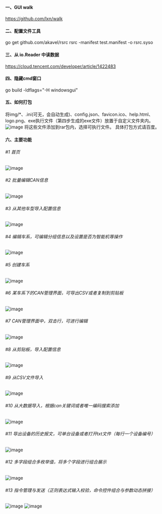 #### 一、GUI walk
https://github.com/lxn/walk

#### 二、配置文件工具
go get github.com/akavel/rsrc
rsrc -manifest test.manifest -o rsrc.syso

#### 三、从 io.Reader 中读数据
https://cloud.tencent.com/developer/article/1422483

#### 四、隐藏cmd窗口
go build -ldflags="-H windowsgui"

#### 五、如何打包
将img/*、.ini(可无，会自动生成)、config.json、favicon.ico、help.html、logo.png、exe执行文件（第四步生成的exe文件）放置于自定义文件夹内。
![image](https://raw.githubusercontent.com/thomasbrook/ConfigurationTools/master-v2/img/demo16.png)
将这些文件添加到rar包内，选择可执行文件。
具体打包方式请百度。

#### 六、主要功能
###### #1 首页
![image](https://raw.githubusercontent.com/thomasbrook/ConfigurationTools/master-v2/img/demo1.png)
###### #2 批量编辑CAN信息
![image](https://raw.githubusercontent.com/thomasbrook/ConfigurationTools/master-v2/img/demo6.png)
###### #3 从其他车型导入配置信息
![image](https://raw.githubusercontent.com/thomasbrook/ConfigurationTools/master-v2/img/demo8.png)
###### #4 编辑车系，可编辑分组信息以及设置是否为智能机等操作
![image](https://raw.githubusercontent.com/thomasbrook/ConfigurationTools/master-v2/img/demo4.png)
###### #5 创建车系
![image](https://raw.githubusercontent.com/thomasbrook/ConfigurationTools/master-v2/img/demo5.png)
###### #6 某车系下的CAN管理界面，可导出CSV或者复制到剪贴板
![image](https://raw.githubusercontent.com/thomasbrook/ConfigurationTools/master-v2/img/demo2.png)
###### #7 CAN管理界面中，双击行，可进行编辑
![image](https://raw.githubusercontent.com/thomasbrook/ConfigurationTools/master-v2/img/demo3.png)
###### #8 从剪贴板，导入配置信息
![image](https://raw.githubusercontent.com/thomasbrook/ConfigurationTools/master-v2/img/demo9.png)
###### #9 从CSV文件导入
![image](https://raw.githubusercontent.com/thomasbrook/ConfigurationTools/master-v2/img/demo10.png)
###### #10 从大数据导入，根据can关键词或者唯一编码搜索添加
![image](https://raw.githubusercontent.com/thomasbrook/ConfigurationTools/master-v2/img/demo7.png)
###### #11 导出设备的历史报文，可单台设备或者打开txt文件（每行一个设备编号）
![image](https://raw.githubusercontent.com/thomasbrook/ConfigurationTools/master-v2/img/demo11.png)
###### #12 多字段组合多枚举值，将多个字段进行组合展示
![image](https://raw.githubusercontent.com/thomasbrook/ConfigurationTools/master-v2/img/demo12.png)
###### #13 指令管理与发送（正则表达式输入校验，命令控件组合与参数动态拼接）
![image](https://raw.githubusercontent.com/thomasbrook/ConfigurationTools/master-v2/img/demo14.png)
![image](https://raw.githubusercontent.com/thomasbrook/ConfigurationTools/master-v2/img/demo15.png)
